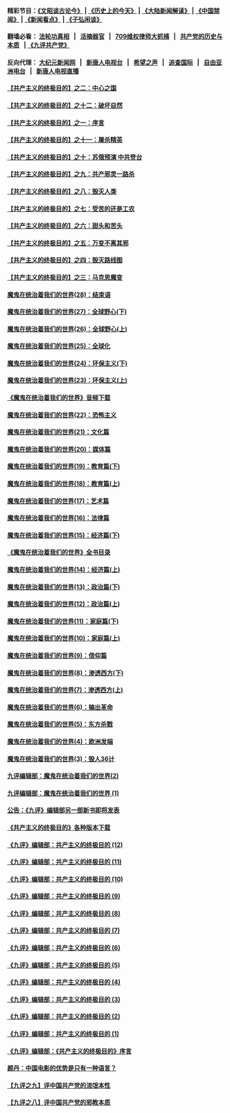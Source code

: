 #### 精彩节目：[《文昭谈古论今》](http://134.209.198.168/wenzhao) | [《历史上的今天》](http://134.209.198.168/today-in-history) | [《大陆新闻解读》](http://134.209.198.168/ntdtv-comedy) | [《中国禁闻》](http://134.209.198.168/ntdtv-news) | [《新闻看点》](http://134.209.198.168/news-insight) | [《子弘闲谈》](http://134.209.198.168/zihongxiantan/) 

  #### 翻墙必看： [法轮功真相](http://134.209.198.168:10000/videos/truth.html) &nbsp;&nbsp;|&nbsp;&nbsp; [活摘器官](http://134.209.198.168:10000/videos/res/Organs/) &nbsp;&nbsp;|&nbsp;&nbsp; [709维权律师大抓捕](http://134.209.198.168:10000/videos/709/) &nbsp;&nbsp;|&nbsp;&nbsp; [共产党的历史与本质](http://134.209.198.168:10000/videos/ccp.html) &nbsp;&nbsp;| [《九评共产党》](http://134.209.198.168:10000/videos/jiuping/) 

#### 反向代理： [大纪元新闻网](http://134.209.198.168:10080/) &nbsp;&nbsp;|&nbsp;&nbsp; [新唐人电视台](http://134.209.198.168:8000/) &nbsp;&nbsp;|&nbsp;&nbsp; [希望之声](http://134.209.198.168:8200/) &nbsp;&nbsp;|&nbsp;&nbsp; [追查国际](http://134.209.198.168:10010/) &nbsp;&nbsp;|&nbsp;&nbsp; [自由亚洲电台](http://134.209.198.168:9800/) &nbsp;&nbsp;|&nbsp;&nbsp; [新唐人电视直播](http://134.209.198.168/) 

#### [【共产主义的终极目的】之二：中心之国](../pages/nsc422/n11047728.md?t=03280637) 

#### [【共产主义的终极目的】之十二：破坏自然](../pages/nsc422/n11135214.md?t=03280637) 

#### [【共产主义的终极目的】之一：序言](../pages/nsc422/n11086077.md?t=03280637) 

#### [【共产主义的终极目的】之十一：屠杀精英](../pages/nsc422/n11118442.md?t=03280637) 

#### [【共产主义的终极目的】之十：苏俄预演 中共登台](../pages/nsc422/n11118424.md?t=03280637) 

#### [【共产主义的终极目的】之九：共产邪灵一路杀](../pages/nsc422/n11114139.md?t=03280637) 

#### [【共产主义的终极目的】之八：毁灭人类](../pages/nsc422/n11108503.md?t=03280637) 

#### [【共产主义的终极目的】之七：受苦的还是工农](../pages/nsc422/n11101809.md?t=03280637) 

#### [【共产主义的终极目的】之六：甜头和苦头](../pages/nsc422/n11096971.md?t=03280637) 

#### [【共产主义的终极目的】之五：万变不离其邪](../pages/nsc422/n11091285.md?t=03280637) 

#### [【共产主义的终极目的】之四：毁灭路线图](../pages/nsc422/n11086284.md?t=03280637) 

#### [【共产主义的终极目的】之三：马克思魔变](../pages/nsc422/n11061941.md?t=03280637) 

#### [魔鬼在统治着我们的世界(28)：结束语](../pages/nsc422/n10936246.md?t=03280637) 

#### [魔鬼在统治着我们的世界(27)：全球野心(下)](../pages/nsc422/n10928319.md?t=03280637) 

#### [魔鬼在统治着我们的世界(26)：全球野心(上)](../pages/nsc422/n10900318.md?t=03280637) 

#### [魔鬼在统治着我们的世界(25)：全球化](../pages/nsc422/n10788205.md?t=03280637) 

#### [魔鬼在统治着我们的世界(24)：环保主义(下)](../pages/nsc422/n10695307.md?t=03280637) 

#### [魔鬼在统治着我们的世界(23)：环保主义(上)](../pages/nsc422/n10688613.md?t=03280637) 

#### [《魔鬼在统治着我们的世界》音频下载](../pages/nsc422/n10635553.md?t=03280637) 

#### [魔鬼在统治着我们的世界(22)：恐怖主义](../pages/nsc422/n10614727.md?t=03280637) 

#### [魔鬼在统治着我们的世界(21)：文化篇](../pages/nsc422/n10597706.md?t=03280637) 

#### [魔鬼在统治着我们的世界(20)：媒体篇](../pages/nsc422/n10586579.md?t=03280637) 

#### [魔鬼在统治着我们的世界(19)：教育篇(下)](../pages/nsc422/n10564808.md?t=03280637) 

#### [魔鬼在统治着我们的世界(18)：教育篇(上)](../pages/nsc422/n10526970.md?t=03280637) 

#### [魔鬼在统治着我们的世界(17)：艺术篇](../pages/nsc422/n10499093.md?t=03280637) 

#### [魔鬼在统治着我们的世界(16)：法律篇](../pages/nsc422/n10485969.md?t=03280637) 

#### [魔鬼在统治着我们的世界(15)：经济篇(下)](../pages/nsc422/n10469975.md?t=03280637) 

#### [《魔鬼在统治着我们的世界》全书目录](../pages/nsc422/n10464261.md?t=03280637) 

#### [魔鬼在统治着我们的世界(14)：经济篇(上)](../pages/nsc422/n10457370.md?t=03280637) 

#### [魔鬼在统治着我们的世界(13)：政治篇(下)](../pages/nsc422/n10448270.md?t=03280637) 

#### [魔鬼在统治着我们的世界(12)：政治篇(上)](../pages/nsc422/n10444576.md?t=03280637) 

#### [魔鬼在统治着我们的世界(11)：家庭篇(下)](../pages/nsc422/n10440961.md?t=03280637) 

#### [魔鬼在统治着我们的世界(10)：家庭篇(上)](../pages/nsc422/n10435448.md?t=03280637) 

#### [魔鬼在统治着我们的世界(9)：信仰篇](../pages/nsc422/n10432159.md?t=03280637) 

#### [魔鬼在统治着我们的世界(8)：渗透西方(下)](../pages/nsc422/n10429603.md?t=03280637) 

#### [魔鬼在统治着我们的世界(7)：渗透西方(上)](../pages/nsc422/n10426013.md?t=03280637) 

#### [魔鬼在统治着我们的世界(6)：输出革命](../pages/nsc422/n10421536.md?t=03280637) 

#### [魔鬼在统治着我们的世界(5)：东方杀戮](../pages/nsc422/n10417707.md?t=03280637) 

#### [魔鬼在统治着我们的世界(4)：欧洲发端](../pages/nsc422/n10414890.md?t=03280637) 

#### [魔鬼在统治着我们的世界(3)：毁人36计](../pages/nsc422/n10411583.md?t=03280637) 

#### [九评编辑部：魔鬼在统治着我们的世界(2)](../pages/nsc422/n10410036.md?t=03280637) 

#### [九评编辑部：魔鬼在统治着我们的世界 (1)](../pages/nsc422/n10406825.md?t=03280637) 

#### [公告：《九评》编辑部另一部新书即将发表](../pages/nsc422/n10405104.md?t=03280637) 

#### [《共产主义的终极目的》各种版本下载](../pages/nsc422/n10022138.md?t=03280637) 

#### [《九评》编辑部：共产主义的终极目的 (12)](../pages/nsc422/n9933272.md?t=03280637) 

#### [《九评》编辑部：共产主义的终极目的 (11)](../pages/nsc422/n9924973.md?t=03280637) 

#### [《九评》编辑部：共产主义的终极目的 (10)](../pages/nsc422/n9920883.md?t=03280637) 

#### [《九评》编辑部：共产主义的终极目的 (9)](../pages/nsc422/n9916363.md?t=03280637) 

#### [《九评》编辑部：共产主义的终极目的 (8)](../pages/nsc422/n9912488.md?t=03280637) 

#### [《九评》编辑部：共产主义的终极目的 (7)](../pages/nsc422/n9901176.md?t=03280637) 

#### [《九评》编辑部：共产主义的终极目的 (6)](../pages/nsc422/n9899359.md?t=03280637) 

#### [《九评》编辑部：共产主义的终极目的 (5)](../pages/nsc422/n9893174.md?t=03280637) 

#### [《九评》编辑部：共产主义的终极目的 (4)](../pages/nsc422/n9891246.md?t=03280637) 

#### [《九评》编辑部：共产主义的终极目的 (3)](../pages/nsc422/n9879879.md?t=03280637) 

#### [《九评》编辑部：共产主义的终极目的 (2)](../pages/nsc422/n9876205.md?t=03280637) 

#### [《九评》编辑部：共产主义的终极目的 (1)](../pages/nsc422/n9865857.md?t=03280637) 

#### [《九评》编辑部：《共产主义的终极目的》序言](../pages/nsc422/n9862666.md?t=03280637) 

#### [颜丹：中国电影的优势是只有一种语言？](../pages/nsc422/n9583062.md?t=03280637) 

#### [【九评之九】评中国共产党的流氓本性](../pages/nsc422/n737542.md?t=03280637) 

#### [【九评之八】评中国共产党的邪教本质](../pages/nsc422/n735942.md?t=03280637) 

